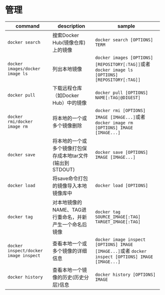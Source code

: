 # 管理

|command|description|sample|
|-|-|-|
|`docker search`|搜索Docker Hub(镜像仓库)上的镜像|`docker search [OPTIONS] TERM`|
|`docker images/docker image ls`|列出本地镜像|`docker images [OPTIONS] [REPOSITORY[:TAG]]`或者`docker image ls [OPTIONS] [REPOSITORY[:TAG]]`|
|`docker pull`|下载远程仓库（如Docker Hub）中的镜像|`docker pull [OPTIONS] NAME[:TAG\|@DIGEST]`|
|`docker rmi/docker image rm`|将本地的一个或多个镜像删除|`docker rmi [OPTIONS] IMAGE [IMAGE...]`或者 `docker image rm [OPTIONS] IMAGE [IMAGE...]`|
|`docker save`|将本地的一个或多个镜像打包保存成本地tar文件(输出到STDOUT)|`docker save [OPTIONS] IMAGE [IMAGE...]`|
|`docker load`|将save命令打包的镜像导入本地镜像库中|`docker load [OPTIONS]`|
|`docker tag`|对本地镜像的NAME、TAG进行重命名，并新产生一个命名后镜像|`docker tag SOURCE_IMAGE[:TAG] TARGET_IMAGE[:TAG]`|
|`docker inspect/docker image inspect`|查看本地一个或多个镜像的详细信息|`docker image inspect [OPTIONS] IMAGE [IMAGE...]`或者 `docker inspect [OPTIONS] IMAGE [IMAGE...]`|
|`docker history`|查看本地一个镜像的历史(历史分层)信息|`docker history [OPTIONS] IMAGE`|
